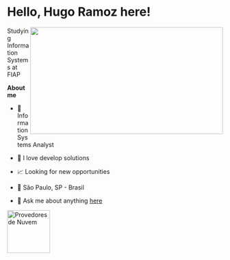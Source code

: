 # Hello, Hugo Ramoz here!

<img src="https://github.com/hramoz99/hramoz99/assets/78046279/795488f9-5d7f-446c-93e0-5092334ffa14" height="250" width="450px" align="right">

Studying Information Systems at FIAP


**About me**

- 💼 Information Systems Analyst

- 💜 I love develop solutions

- 📈 Looking for new opportunities

- 📍  São Paulo, SP - Brasil

- 💬 Ask me about anything [here](https://www.linkedin.com/in/hugo-ramoz-234473221/)


<img height="100" src="https://media.giphy.com/media/WUlplcMpOCEmTGBtBW/giphy.gif" alt="Provedores de Nuvem">

<!---
hramoz99/hramoz99 is a ✨ special ✨ repository because its `README.md` (this file) appears on your GitHub profile.
You can click the Preview link to take a look at your changes.
--->
